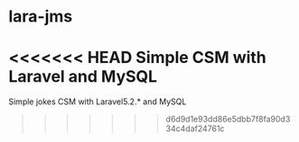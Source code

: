 # lara-jms
<<<<<<< HEAD
Simple CSM with Laravel and MySQL
=======
Simple jokes CSM with Laravel5.2.* and MySQL
>>>>>>> d6d9d1e93dd86e5dbb7f8fa90d334c4daf24761c

